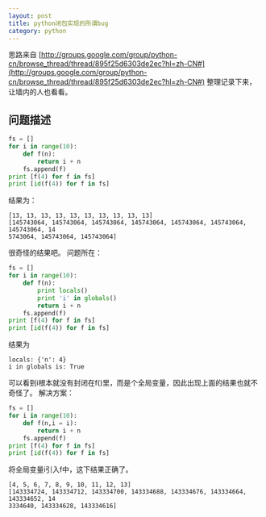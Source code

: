 ```yaml
---
layout: post
title: python闭包实现的所谓bug
category: python
---
```


思路来自 [http://groups.google.com/group/python-cn/browse_thread/thread/895f25d6303de2ec?hl=zh-CN#](http://groups.google.com/group/python-cn/browse_thread/thread/895f25d6303de2ec?hl=zh-CN#)
整理记录下来，让墙内的人也看看。 

## 问题描述 

```python
fs = []
for i in range(10):
    def f(n):
        return i + n
    fs.append(f)
print [f(4) for f in fs]
print [id(f(4)) for f in fs]
```

结果为： 

```
[13, 13, 13, 13, 13, 13, 13, 13, 13, 13] 
[145743064, 145743064, 145743064, 145743064, 145743064, 145743064, 145743064, 14 
5743064, 145743064, 145743064] 
```

很奇怪的结果吧。 
问题所在： 

```python
fs = []
for i in range(10):
    def f(n):
        print locals()
        print 'i' in globals()
        return i + n
    fs.append(f)
print [f(4) for f in fs]
print [id(f(4)) for f in fs]
```

结果为 

```
locals: {'n': 4} 
i in globals is: True    
```

可以看到i根本就没有封闭在f()里，而是个全局变量，因此出现上面的结果也就不奇怪了。 
解决方案： 

```python
fs = []
for i in range(10):
    def f(n,i = i):
        return i + n
    fs.append(f)
print [f(4) for f in fs]
print [id(f(4)) for f in fs]
```

将全局变量i引入f中，这下结果正确了。 

```
[4, 5, 6, 7, 8, 9, 10, 11, 12, 13] 
[143334724, 143334712, 143334700, 143334688, 143334676, 143334664, 143334652, 14 
3334640, 143334628, 143334616]    
```
